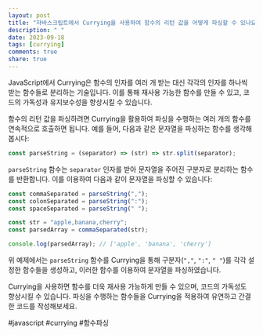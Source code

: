 ```yaml
---
layout: post
title: "자바스크립트에서 Currying을 사용하여 함수의 리턴 값을 어떻게 파싱할 수 있나요?"
description: " "
date: 2023-09-18
tags: [currying]
comments: true
share: true
---
```


JavaScript에서 Currying은 함수의 인자를 여러 개 받는 대신 각각의 인자를 하나씩 받는 함수들로 분리하는 기술입니다. 이를 통해 재사용 가능한 함수를 만들 수 있고, 코드의 가독성과 유지보수성을 향상시킬 수 있습니다.

함수의 리턴 값을 파싱하려면 Currying을 활용하여 파싱을 수행하는 여러 개의 함수를 연속적으로 호출하면 됩니다. 예를 들어, 다음과 같은 문자열을 파싱하는 함수를 생각해봅시다:

```javascript
const parseString = (separator) => (str) => str.split(separator);
```

`parseString` 함수는 `separator` 인자를 받아 문자열을 주어진 구분자로 분리하는 함수를 반환합니다. 이를 이용하여 다음과 같이 문자열을 파싱할 수 있습니다:

```javascript
const commaSeparated = parseString(",");
const colonSeparated = parseString(":");
const spaceSeparated = parseString(" ");

const str = "apple,banana,cherry";
const parsedArray = commaSeparated(str);

console.log(parsedArray); // ['apple', 'banana', 'cherry']
```

위 예제에서는 `parseString` 함수를 Currying을 통해 구분자(`","`, `":"`, `" "`)를 각각 설정한 함수들을 생성하고, 이러한 함수를 이용하여 문자열을 파싱하였습니다.

Currying을 사용하면 함수를 더욱 재사용 가능하게 만들 수 있으며, 코드의 가독성도 향상시킬 수 있습니다. 파싱을 수행하는 함수들을 Currying을 적용하여 유연하고 간결한 코드를 작성해보세요.

#javascript #currying #함수파싱